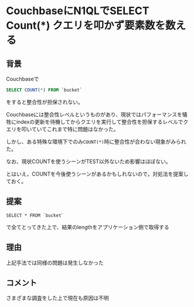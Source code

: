 # CouchbaseにN1QLでSELECT Count(*) クエリを叩かず要素数を数える

## 背景

Couchbaseで

```sql
SELECT COUNT(*) FROM `bucket`
```

をすると整合性が担保されない。

Couchbaseには整合性レベルというものがあり、現状ではパフォーマンスを犠牲にindexの更新を待機してからクエリを実行して整合性を担保するレベルでクエリを叩いていてこれまで特に問題はなかった。

しかし、ある特殊な環境下でのみ`COUNT(*)`時に整合性が合わない現象がみられた。

なお、現状COUNTを使うシーンがTEST以外ないため影響はほぼない。

とはいえ，COUNTを今後使うシーンがあるかもしれないので，対処法を提案しておく。

## 提案

```
SELECT * FROM `bucket`
```

で全てとってきた上で、結果のlengthをアプリケーション側で取得する

## 理由

上記手法では同様の問題は発生しなかった

## コメント

さまざまな調査をした上で現在も原因は不明
